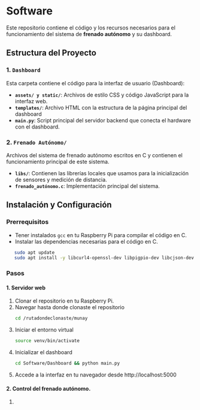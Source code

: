 # Software

Este repositorio contiene el código y los recursos necesarios para el funcionamiento del sistema de **frenado autónomo** y su dashboard.

## Estructura del Proyecto

### 1. `Dashboard`
Esta carpeta contiene el código para la interfaz de usuario (Dashboard):
- **`assets/ y static/`**: Archivos de estilo CSS y código JavaScript para la interfaz web.
- **`templates/`**: Archivo HTML con la estructura de la página principal del dashboard
- **`main.py`**: Script principal del servidor backend que conecta el hardware con el dashboard.

### 2. `Frenado Autónomo/`
Archivos del sistema de frenado autónomo escritos en C y contienen el funcionamiento principal de este sistema.
- **`libs/`**: Contienen las librerías locales que usamos para la inicialización de sensores y medición de distancia. 
- **`frenado_autónomo.c`**: Implementación principal del sistema.


## Instalación y Configuración

### Prerrequisitos
- Tener instalados `gcc` en tu Raspberry Pi para compilar el código en C.
- Instalar las dependencias necesarias para el código en C.
```bash
   sudo apt update
   sudo apt install -y libcurl4-openssl-dev libpigpio-dev libcjson-dev build-essential
```

### Pasos
#### 1. Servidor web 
  1. Clonar el repositorio en tu Raspberry Pi.
  1. Navegar hasta donde clonaste el repositorio
     ```bash
     cd /rutadondeclonaste/munay
     ``` 
  2. Iniciar el entorno virtual
     ```bash
     source venv/bin/activate
     ``` 
  3. Inicializar el dashboard
     ```bash
     cd Software/Dashboard && python main.py
     ```  
4. Accede a la interfaz en tu navegador desde http://localhost:5000

#### 2. Control del frenado autónomo.

1. 